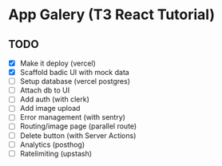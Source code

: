 # App Galery (T3 React Tutorial)

## TODO

- [x] Make it deploy (vercel)
- [x] Scaffold badic UI with mock data
- [ ] Setup database (vercel postgres)
- [ ] Attach db to UI
- [ ] Add auth (with clerk)
- [ ] Add image upload
- [ ] Error management (with sentry)
- [ ] Routing/image page (parallel route)
- [ ] Delete button (with Server Actions)
- [ ] Analytics (posthog)
- [ ] Ratelimiting (upstash)
